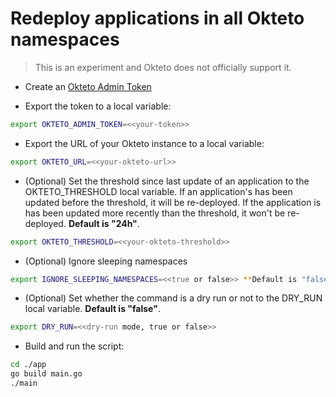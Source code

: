 # Redeploy applications in all Okteto namespaces

> This is an experiment and Okteto does not officially support it.

- Create an [Okteto Admin Token](https://www.okteto.com/docs/admin/dashboard/#admin-access-tokens)

- Export the token to a local variable:

```bash
export OKTETO_ADMIN_TOKEN=<<your-token>>
```

- Export the URL of your Okteto instance to a local variable:

```bash
export OKTETO_URL=<<your-okteto-url>>
```

- (Optional) Set the threshold since last update of an application to the OKTETO_THRESHOLD local variable. If an application's has been updated before the threshold, it will be re-deployed. If the application is has been updated more recently than the threshold, it won't be re-deployed. **Default is "24h"**.

```bash
export OKTETO_THRESHOLD=<<your-okteto-threshold>>
```

- (Optional) Ignore sleeping namespaces

```bash
export IGNORE_SLEEPING_NAMESPACES=<<true or false>> **Default is "false"**
```

- (Optional) Set whether the command is a dry run or not to the DRY_RUN local variable. **Default is "false"**.

```bash
export DRY_RUN=<<dry-run mode, true or false>>
```

- Build and run the script:
```bash
cd ./app
go build main.go
./main
```
